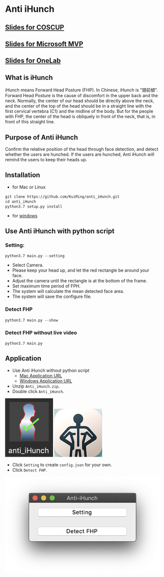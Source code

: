 # Anti iHunch

## [Slides for COSCUP](https://kuiming.github.io/anti_iHunch/presentation/output/index.html#/)

## [Slides for Microsoft MVP](https://kuiming.github.io/anti_iHunch/presentation/output_MVP/index.html#/)

## [Slides for OneLab](https://kuiming.github.io/anti_iHunch/presentation/onelab/output/index.html#/)


## What is iHunch

iHunch means Forward Head Posture (FHP). In Chinese, iHunch is "頸前傾".
Forward Head Posture is the cause of discomfort in the upper back and the neck. Normally, the center of our head should be directly above the neck, and the center of the top of the head should be in a straight line with the first cervical vertebra (C1) and the midline of the body. But for the people with FHP, the center of the head is obliquely in front of the neck, that is, in front of this straight line.

## Purpose of Anti iHunch

Confirm the relative position of the head through face detection, and detect whether the users are hunched. If the users are hunched, Anti iHunch will remind the users to keep their heads up.

## Installation

- for Mac or Linux
```
git clone https://github.com/KuiMing/anti_iHunch.git
cd anti_iHunch
python3.7 setup.py install
```
- for [windows](https://github.com/KuiMing/anti_iHunch/tree/windows)

## Use Anti iHunch with python script

### Setting: 
```
python3.7 main.py --setting
```
  - Select Camera.
  - Please keep your head up, and let the red rectangle be around your face.
  - Adjust the camera until the rectangle is at the bottom of the frame.
  - Set maximum time period of FPH.
  - The system will calculate the mean detected face area.
  - The system will save the configure file.
### Detect FHP
```
python3.7 main.py --show
```
### Detect FHP without live video
```
python3.7 main.py
```

## Application

- Use Anti iHunch without python script
  - [Mac Application URL](https://drive.google.com/file/d/1Yf_ujJDWH1jWn7MTkzFi3TJ2x7BQn8KA/view?usp=sharing)
  - [Windows Application URL](https://drive.google.com/file/d/1AbABfTq8dQC-oQFgzthcLrmw-EMAn6t_/view?usp=sharing)
- Unzip `Anti_iHunch.zip`.
- Double click `Anti_iHunch`.

![](images/anti_iHunch.png) ![](images/head_up.png)
- Click `Setting` to create `config.json` for your own.
- Click `Detect FHP`.

![](images/GUI.png)

